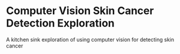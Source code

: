 # Computer Vision Skin Cancer Detection Exploration 
 A kitchen sink exploration of using computer vision for detecting skin cancer
